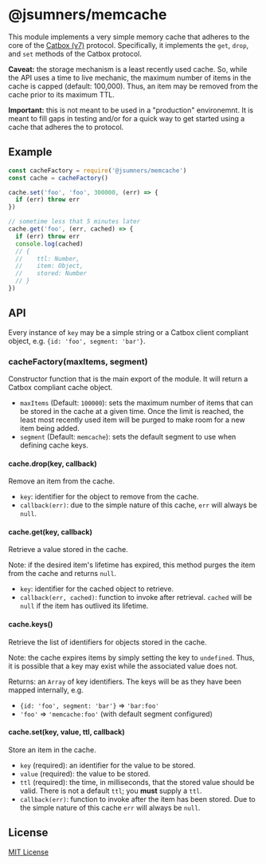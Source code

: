 # @jsumners/memcache

This module implements a very simple memory cache that adheres to the core
of the [Catbox (v7)][catbox] protocol. Specifically, it implements the `get`, `drop`,
and `set` methods of the Catbox protocol.

**Caveat:** the storage mechanism is a least recently used cache. So, while
the API uses a time to live mechanic, the maximum number of items in the cache
is capped (default: 100,000). Thus, an item may be removed from the cache
prior to its maximum TTL.

**Important:** this is not meant to be used in a "production" environemnt. It
is meant to fill gaps in testing and/or for a quick way to get started using a
cache that adheres the to protocol.

[catbox]: https://github.com/hapijs/catbox/tree/v7.1.5

## Example

```js
const cacheFactory = require('@jsumners/memcache')
const cache = cacheFactory()

cache.set('foo', 'foo', 300000, (err) => {
  if (err) throw err
})

// sometime less that 5 minutes later
cache.get('foo', (err, cached) => {
  if (err) throw err
  console.log(cached)
  // {
  //    ttl: Number,
  //    item: Object,
  //    stored: Number
  // }
})
```

## API

Every instance of `key` may be a simple string or a Catbox client compliant
object, e.g. `{id: 'foo', segment: 'bar'}`.

### cacheFactory(maxItems, segment)

Constructor function that is the main export of the module. It will return
a Catbox compliant cache object.

+ `maxItems` (Default: `100000`): sets the maximum number of items that can be
stored in the cache at a given time. Once the limit is reached, the least most
recently used item will be purged to make room for a new item being added.
+ `segment` (Default: `memcache`): sets the default segment to use when defining
cache keys.

#### cache.drop(key, callback)

Remove an item from the cache.

+ `key`: identifier for the object to remove from the cache.
+ `callback(err)`: due to the simple nature of this cache, `err` will always
be `null`.

#### cache.get(key, callback)

Retrieve a value stored in the cache.

Note: if the desired item's lifetime has expired, this method purges the item
from the cache and returns `null`.

+ `key`: identifier for the cached object to retrieve.
+ `callback(err, cached)`: function to invoke after retrieval. `cached` will be
`null` if the item has outlived its lifetime.

#### cache.keys()

Retrieve the list of identifiers for objects stored in the cache.

Note: the cache expires items by simply setting the key to `undefined`. Thus,
it is possible that a key may exist while the associated value does not.

Returns: an `Array` of key identifiers. The keys will be as they have been
mapped internally, e.g.

+ `{id: 'foo', segment: 'bar'}` => `'bar:foo'`
+ `'foo'` => `'memcache:foo'` (with default segment configured)

#### cache.set(key, value, ttl, callback)

Store an item in the cache.

+ `key` (required): an identifier for the value to be stored.
+ `value` (required): the value to be stored.
+ `ttl` (required): the time, in milliseconds, that the stored value should be
valid. There is not a default `ttl`; you **must** supply a `ttl`.
+ `callback(err)`: function to invoke after the item has been stored. Due to the
simple nature of this cache `err` will always be `null`.

## License

[MIT License](http://jsumners.mit-license.org/)

